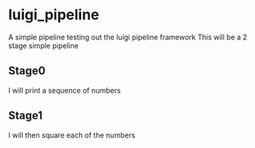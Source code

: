 # luigi_pipeline
A simple pipeline testing out the luigi pipeline framework
This will be a 2 stage simple pipeline

## Stage0 
I will print a sequence of numbers

## Stage1 
I will then square each of the numbers 
